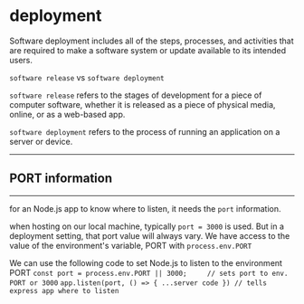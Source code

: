 # deployment
Software deployment includes all of the steps, processes, and activities that are required to make a software system or update available to its intended users.

`software release` vs `software deployment`

`software release` refers to the stages of development for a piece of computer software, whether it is released as a piece of physical media, online, or as a web-based app.

`software deployment` refers to the process of running an application on a server or device.  

--------------------
## PORT information
--------------------
for an Node.js app to know where to listen, it needs the `port` information.

when hosting on our local machine, typically `port = 3000` is used.  But in a deployment setting, that port value will always vary.  We have access to the value of the environment's variable, PORT with `process.env.PORT`

We can use the following code to set Node.js to listen to the environment PORT 
`const port = process.env.PORT || 3000;     // sets port to env. PORT or 3000`
`app.listen(port, () => { ...server code }) // tells express app where to listen`